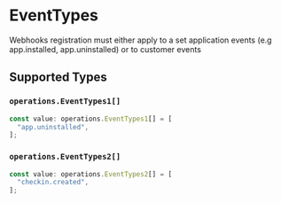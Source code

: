 # EventTypes

Webhooks registration must either apply to a set application events (e.g app.installed, app.uninstalled) or to customer events


## Supported Types

### `operations.EventTypes1[]`

```typescript
const value: operations.EventTypes1[] = [
  "app.uninstalled",
];
```

### `operations.EventTypes2[]`

```typescript
const value: operations.EventTypes2[] = [
  "checkin.created",
];
```

